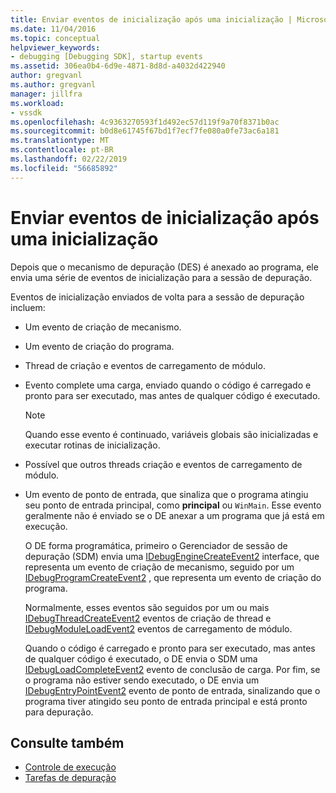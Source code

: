 ```yaml
---
title: Enviar eventos de inicialização após uma inicialização | Microsoft Docs
ms.date: 11/04/2016
ms.topic: conceptual
helpviewer_keywords:
- debugging [Debugging SDK], startup events
ms.assetid: 306ea0b4-6d9e-4871-8d8d-a4032d422940
author: gregvanl
ms.author: gregvanl
manager: jillfra
ms.workload:
- vssdk
ms.openlocfilehash: 4c9363270593f1d492ec57d119f9a70f8371b0ac
ms.sourcegitcommit: b0d8e61745f67bd1f7ecf7fe080a0fe73ac6a181
ms.translationtype: MT
ms.contentlocale: pt-BR
ms.lasthandoff: 02/22/2019
ms.locfileid: "56685892"
---
```

# <a name="send-startup-events-after-a-launch"></a>Enviar eventos de inicialização após uma inicialização
Depois que o mecanismo de depuração (DES) é anexado ao programa, ele envia uma série de eventos de inicialização para a sessão de depuração.

 Eventos de inicialização enviados de volta para a sessão de depuração incluem:

- Um evento de criação de mecanismo.

- Um evento de criação do programa.

- Thread de criação e eventos de carregamento de módulo.

- Evento complete uma carga, enviado quando o código é carregado e pronto para ser executado, mas antes de qualquer código é executado.

  > [!NOTE]
  >  Quando esse evento é continuado, variáveis globais são inicializadas e executar rotinas de inicialização.

- Possível que outros threads criação e eventos de carregamento de módulo.

- Um evento de ponto de entrada, que sinaliza que o programa atingiu seu ponto de entrada principal, como **principal** ou `WinMain`. Esse evento geralmente não é enviado se o DE anexar a um programa que já está em execução.

  O DE forma programática, primeiro o Gerenciador de sessão de depuração (SDM) envia uma [IDebugEngineCreateEvent2](../../extensibility/debugger/reference/idebugenginecreateevent2.md) interface, que representa um evento de criação de mecanismo, seguido por um [IDebugProgramCreateEvent2](../../extensibility/debugger/reference/idebugprogramcreateevent2.md) , que representa um evento de criação do programa.

  Normalmente, esses eventos são seguidos por um ou mais [IDebugThreadCreateEvent2](../../extensibility/debugger/reference/idebugthreadcreateevent2.md) eventos de criação de thread e [IDebugModuleLoadEvent2](../../extensibility/debugger/reference/idebugmoduleloadevent2.md) eventos de carregamento de módulo.

  Quando o código é carregado e pronto para ser executado, mas antes de qualquer código é executado, o DE envia o SDM uma [IDebugLoadCompleteEvent2](../../extensibility/debugger/reference/idebugloadcompleteevent2.md) evento de conclusão de carga. Por fim, se o programa não estiver sendo executado, o DE envia um [IDebugEntryPointEvent2](../../extensibility/debugger/reference/idebugentrypointevent2.md) evento de ponto de entrada, sinalizando que o programa tiver atingido seu ponto de entrada principal e está pronto para depuração.

## <a name="see-also"></a>Consulte também
- [Controle de execução](../../extensibility/debugger/control-of-execution.md)
- [Tarefas de depuração](../../extensibility/debugger/debugging-tasks.md)